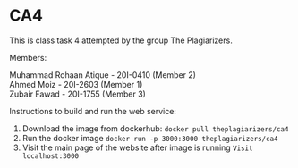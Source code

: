 # CA4
This is class task 4 attempted by the group The Plagiarizers. 

Members:

Muhammad Rohaan Atique - 20I-0410 (Member 2) <br>
Ahmed Moiz - 20I-2603 (Member 1) <br>
Zubair Fawad - 20I-1755 (Member 3) <br>

Instructions to build and run the web service:

1. Download the image from dockerhub:
  `docker pull theplagiarizers/ca4`
2. Run the docker image
   `docker run -p 3000:3000 theplagiarizers/ca4`
3. Visit the main page of the website after image is running
   `Visit localhost:3000`

